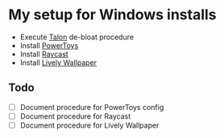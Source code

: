 # My setup for Windows installs

- Execute [Talon](https://github.com/ravendevteam/talon) de-bloat procedure
- Install [PowerToys](https://github.com/microsoft/PowerToys)
- Install [Raycast](https://www.raycast.com/windows)
- Install [Lively Wallpaper](https://github.com/rocksdanister/lively)

## Todo

- [ ] Document procedure for PowerToys config
- [ ] Document procedure for Raycast
- [ ] Document procedure for Lively Wallpaper
